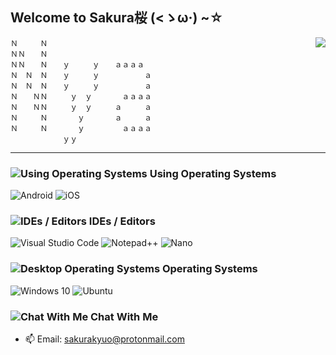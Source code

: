 ## Welcome to Sakura桜 (<ゝω·) ~☆

<img align="right" src="https://github-readme-stats.vercel.app/api?username=SakuraNotStupid&count_private=true&show_icons=true">

````text
Ｎ　　　Ｎ
ＮＮ　　Ｎ
ＮＮ　　Ｎ　　ｙ　　　ｙ　　ａａａａ
Ｎ　Ｎ　Ｎ　　ｙ　　　ｙ　　　　　　ａ
Ｎ　Ｎ　Ｎ　　ｙ　　　ｙ　　　　　　ａ
Ｎ　　ＮＮ　　　ｙ　ｙ　　　　ａａａａ
Ｎ　　ＮＮ　　　ｙ　ｙ　　　ａ　　　ａ
Ｎ　　　Ｎ　　　　ｙ　　　　ａ　　　ａ
Ｎ　　　Ｎ　　　　ｙ　　　　　ａａａａ
　　　　　　　ｙｙ
````

---
### ![](https://cdn.jsdelivr.net/gh/primer/octicons/icons/code-24.svg "Using Operating Systems") Using Operating Systems

![](https://img.shields.io/static/v1?style=for-the-badge&message=Android&color=eeeeee&logo=Android&logoColor=3ddb85&label= "Android")
![](https://img.shields.io/static/v1?style=for-the-badge&message=iOS&color=eeeeee&logo=iOS&logoColor=black&label= "iOS")

### ![](https://cdn.jsdelivr.net/gh/primer/octicons/icons/rocket-24.svg "IDEs / Editors") IDEs / Editors

![](https://img.shields.io/static/v1?style=for-the-badge&message=Visual%20Studio%20Code&color=eeeeee&logo=VisualStudioCode&logoColor=0078D6&label= "Visual Studio Code")
![](https://img.shields.io/static/v1?style=for-the-badge&message=Notepad%2B%2B&color=eeeeee&logo=Notepad%2B%2B&logoColor=90E59A&label= "Notepad++")
![](https://img.shields.io/static/v1?style=for-the-badge&message=Nano&color=eeeeee&logo=nano&logoColor=000000&label= "Nano")

### ![](https://cdn.jsdelivr.net/gh/primer/octicons/icons/device-desktop-24.svg "Desktop Operating Systems") Operating Systems

![](https://img.shields.io/static/v1?style=for-the-badge&message=Windows%2010&color=eeeeee&logo=Windows&logoColor=0078D6&label= "Windows 10")
![](https://img.shields.io/static/v1?style=for-the-badge&message=Ubuntu&color=eeeeee&logo=Ubuntu&logoColor=orange&label= "Ubuntu")



### ![](https://cdn.jsdelivr.net/gh/primer/octicons/icons/mail-24.svg "Chat With Me") Chat With Me
- 📫 Email: sakurakyuo@protonmail.com
